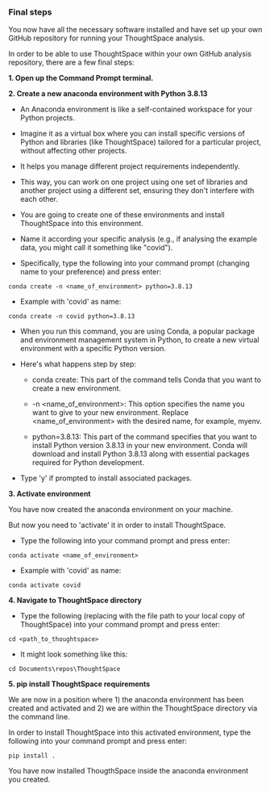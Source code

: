 ### Final steps 

You now have all the necessary software installed and have set up your own GitHub repository for running your ThoughtSpace analysis.


In order to be able to use ThoughtSpace within your own GitHub analysis repository, there are a few final steps:

**1. Open up the Command Prompt terminal.**

**2. Create a new anaconda environment with Python 3.8.13**

- An Anaconda environment is like a self-contained workspace for your Python projects.
- Imagine it as a virtual box where you can install specific versions of Python and libraries (like ThoughtSpace) tailored for a particular project, without affecting other projects.
- It helps you manage different project requirements independently.
- This way, you can work on one project using one set of libraries and another project using a different set, ensuring they don't interfere with each other.
- You are going to create one of these environments and install ThoughtSpace into this environment.
- Name it according your specific analysis (e.g., if analysing the example data, you might call it something like "covid").

- Specifically, type the following into your command prompt (changing name to your preference) and press enter: 

```
conda create -n <name_of_environment> python=3.8.13
```

- Example with 'covid' as name:

```
conda create -n covid python=3.8.13
```
    
- When you run this command, you are using Conda, a popular package and environment management system in Python, to create a new virtual environment with a specific Python version.
    
- Here's what happens step by step:

    - conda create: This part of the command tells Conda that you want to create a new environment.

    - -n <name_of_environment>: This option specifies the name you want to give to your new environment. Replace <name_of_environment> with the desired name, for example, myenv.

    - python=3.8.13: This part of the command specifies that you want to install Python version 3.8.13 in your new environment. Conda will download and install Python 3.8.13 along with essential packages required for Python development.

- Type 'y' if prompted to install associated packages.

**3. Activate environment**

You have now created the anaconda environment on your machine.
    
But now you need to 'activate' it in order to install ThoughtSpace. 

- Type the following into your command prompt and press enter:

```
conda activate <name_of_environment>
```

- Example with 'covid' as name:

```
conda activate covid
```

**4. Navigate to ThoughtSpace directory**

- Type the following (replacing with the file path to your local copy of ThoughtSpace) into your command prompt and press enter:

```
cd <path_to_thoughtspace>
```

- It might look something like this:
```
cd Documents\repos\ThoughtSpace
```

**5. pip install ThoughtSpace requirements**

We are now in a position where 1) the anaconda environment has been created and activated and 2) we are within the ThoughtSpace directory via the command line.

In order to install ThoughtSpace into this activated environment, type the following into your command prompt and press enter:

```
pip install .
```


You have now installed ThougthSpace inside the anaconda environment you created.